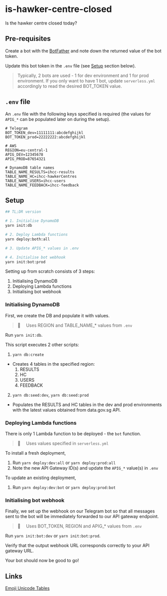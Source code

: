 # is-hawker-centre-closed

Is the hawker centre closed today?

## Pre-requisites

Create a bot with the [BotFather](https://t.me/botfather) and note down the returned value of the bot token.

Update this bot token in the `.env` file (see [Setup](#setup) section below).

> Typically, 2 bots are used - 1 for dev environment and 1 for prod environment.
> If you only want to have 1 bot, update `serverless.yml` accordingly to read the desired BOT_TOKEN value.

## `.env` file

An `.env` file with the following keys specified is required (the values for `APIG_*` can be populated later on during the setup).

```
# Telegram
BOT_TOKEN_dev=11111111:abcdefghijkl
BOT_TOKEN_prod=22222222:abcdefghijkl

# AWS
REGION=eu-central-1
APIG_DEV=12345678
APIG_PROD=87654321

# DynamoDB table names
TABLE_NAME_RESULTS=ihcc-results
TABLE_NAME_HC=ihcc-hawkerCentres
TABLE_NAME_USERS=ihcc-users
TABLE_NAME_FEEDBACK=ihcc-feedback
```

## Setup

```bash
## TL;DR version

# 1. Initialise DynamoDB
yarn init:db

# 2. Deploy Lambda functions
yarn deploy:both:all

# 3. Update APIG_* values in .env

# 4. Initialise bot webhook
yarn init:bot:prod
```

Setting up from scratch consists of 3 steps:

1. Initialising DynamoDB
1. Deploying Lambda functions
1. Initialising bot webhook

### Initialising DynamoDB

First, we create the DB and populate it with values.

> :notebook:  Uses REGION and TABLE_NAME\_\* values from `.env`

Run `yarn init:db`.

This script executes 2 other scripts:

1. `yarn db:create`

- Creates 4 tables in the specified region:
  1. RESULTS
  1. HC
  1. USERS
  1. FEEDBACK

2. `yarn db:seed:dev`, `yarn db:seed:prod`

- Populates the RESULTS and HC tables in the dev and prod environments with the latest values obtained from data.gov.sg API.

### Deploying Lambda functions

There is only 1 Lambda function to be deployed - the `bot` function.

> :orange_book:  Uses values specified in `serverless.yml`

To install a fresh deployment,

1. Run `yarn deploy:dev:all` or `yarn deploy:prod:all`
1. Note the new API Gateway ID(s) and update the `APIG_*` value(s) in `.env`

To update an existing deployment,

1. Run `yarn deploy:dev:bot` or `yarn deploy:prod:bot`

### Initialising bot webhook

Finally, we set up the webhook on our Telegram bot so that all messages sent to the bot will be immediately forwarded to our API gateway endpoint.

> :notebook:  Uses BOT_TOKEN, REGION and APIG\_\* values from `.env`

Run `yarn init:bot:dev` or `yarn init:bot:prod`.

Verify that the output webhook URL corresponds correctly to your API gateway URL.

Your bot should now be good to go!

## Links

[Emoji Unicode Tables](https://apps.timwhitlock.info/emoji/tables/unicode)
